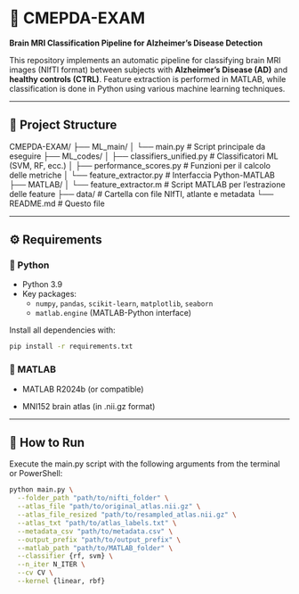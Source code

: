 # 🧠 CMEPDA-EXAM

**Brain MRI Classification Pipeline for Alzheimer’s Disease Detection**

This repository implements an automatic pipeline for classifying brain MRI images (NIfTI format) between subjects with **Alzheimer’s Disease (AD)** and **healthy controls (CTRL)**. Feature extraction is performed in MATLAB, while classification is done in Python using various machine learning techniques.

---

## 📁 Project Structure



CMEPDA-EXAM/
├── ML_main/
│ └── main.py # Script principale da eseguire
├── ML_codes/
│ ├── classifiers_unified.py # Classificatori ML (SVM, RF, ecc.)
│ ├── performance_scores.py # Funzioni per il calcolo delle metriche
│ └── feature_extractor.py # Interfaccia Python-MATLAB
├── MATLAB/
│ └── feature_extractor.m # Script MATLAB per l’estrazione delle feature
├── data/ # Cartella con file NIfTI, atlante e metadata
└── README.md # Questo file


---

## ⚙️ Requirements

### 🐍 Python

- Python 3.9
- Key packages:
  - `numpy`, `pandas`, `scikit-learn`, `matplotlib`, `seaborn`
  - `matlab.engine` (MATLAB-Python interface)

Install all dependencies with:

```bash
pip install -r requirements.txt
```

### 🧮 MATLAB
- MATLAB R2024b (or compatible)

- MNI152 brain atlas (in .nii.gz format)

---

## 🚀 How to Run

Execute the main.py script with the following arguments from the terminal or PowerShell:
``` bash
python main.py \
  --folder_path "path/to/nifti_folder" \
  --atlas_file "path/to/original_atlas.nii.gz" \
  --atlas_file_resized "path/to/resampled_atlas.nii.gz" \
  --atlas_txt "path/to/atlas_labels.txt" \
  --metadata_csv "path/to/metadata.csv" \
  --output_prefix "path/to/output_prefix" \
  --matlab_path "path/to/MATLAB_folder" \
  --classifier {rf, svm} \
  --n_iter N_ITER \
  --cv CV \
  --kernel {linear, rbf}
```


